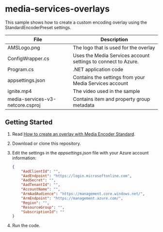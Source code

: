 # media-services-overlays

This sample shows how to create a custom encoding overlay using the StandardEncoderPreset settings.

| File | Description |
| ---- | ----------- |
| AMSLogo.png | The logo that is used for the overlay |
| ConfigWrapper.cs | Uses the Media Services account settings to connect to Azure. |
| Program.cs | .NET application code |
| appsettings.json | Contains the settings from your Media Services account |
| ignite.mp4 | The video used in the sample |
| media-services-v3-netcore.csproj | Contains item and property group metadata |

## Getting Started

1. Read [How to create an overlay with Media Encoder Standard](https://docs.microsoft.com).
1. Download or clone this repository.
1. Edit the settings in the *appsettings.json* file with your Azure account information:

    ```json
    {
        "AadClientId": "",
        "AadEndpoint": "https://login.microsoftonline.com",
        "AadSecret": "",
        "AadTenantId": "",
        "AccountName": "",
        "ArmAadAudience": "https://management.core.windows.net/",
        "ArmEndpoint": "https://management.azure.com/",
        "Region": "",
        "ResourceGroup": "",
        "SubscriptionId": ""
    }
    ```

1. Run the code.